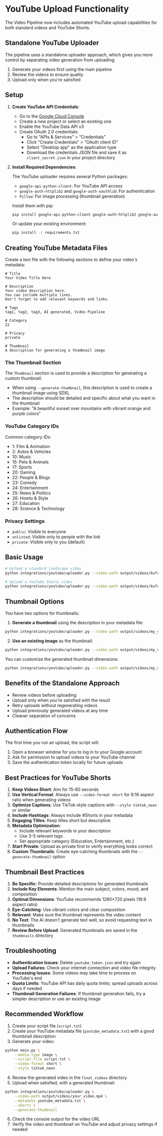 # YouTube Upload Functionality

The Video Pipeline now includes automated YouTube upload capabilities for both standard videos and YouTube Shorts.

## Standalone YouTube Uploader

The pipeline uses a standalone uploader approach, which gives you more control by separating video generation from uploading:

1. Generate your videos first using the main pipeline
2. Review the videos to ensure quality
3. Upload only when you're satisfied

## Setup

1. **Create YouTube API Credentials**:

   - Go to the [Google Cloud Console](https://console.cloud.google.com/)
   - Create a new project or select an existing one
   - Enable the YouTube Data API v3
   - Create OAuth 2.0 credentials:
     - Go to "APIs & Services" > "Credentials"
     - Click "Create Credentials" > "OAuth client ID"
     - Select "Desktop app" as the application type
     - Download the credentials JSON file and save it as `client_secret.json` in your project directory

2. **Install Required Dependencies**:

   The YouTube uploader requires several Python packages:

   - `google-api-python-client`: For YouTube API access
   - `google-auth-httplib2` and `google-auth-oauthlib`: For authentication
   - `Pillow`: For image processing (thumbnail generation)

   Install them with pip:

   ```bash
   pip install google-api-python-client google-auth-httplib2 google-auth-oauthlib Pillow
   ```

   Or update your existing environment:

   ```bash
   pip install -r requirements.txt
   ```

## Creating YouTube Metadata Files

Create a text file with the following sections to define your video's metadata:

```
# Title
Your Video Title Here

# Description
Your video description here.
You can include multiple lines.
Don't forget to add relevant keywords and links.

# Tags
tag1, tag2, tag3, AI generated, Video Pipeline

# Category
22

# Privacy
private

# Thumbnail
A description for generating a thumbnail image
```

### The Thumbnail Section

The `Thumbnail` section is used to provide a description for generating a custom thumbnail:

- When using `--generate-thumbnail`, this description is used to create a thumbnail image using SDXL
- The description should be detailed and specific about what you want in the thumbnail
- Example: "A beautiful sunset over mountains with vibrant orange and purple colors"

### YouTube Category IDs

Common category IDs:

- 1: Film & Animation
- 2: Autos & Vehicles
- 10: Music
- 15: Pets & Animals
- 17: Sports
- 20: Gaming
- 22: People & Blogs
- 23: Comedy
- 24: Entertainment
- 25: News & Politics
- 26: Howto & Style
- 27: Education
- 28: Science & Technology

### Privacy Settings

- `public`: Visible to everyone
- `unlisted`: Visible only to people with the link
- `private`: Visible only to you (default)

## Basic Usage

```bash
# Upload a standard landscape video
python integrations/youtube/uploader.py --video-path output/videos/kufr_concept.mp4 --metadata youtube_metadata.txt --generate-thumbnail

# Upload a YouTube Shorts video
python integrations/youtube/uploader.py --video-path output/videos/kufr_concept.mp4 --metadata youtube_metadata.txt --generate-thumbnail --shorts
```

## Thumbnail Options

You have two options for thumbnails:

1. **Generate a thumbnail** using the description in your metadata file:

```bash
python integrations/youtube/uploader.py --video-path output/videos/my_video.mp4 --metadata youtube_metadata.txt --generate-thumbnail
```

2. **Use an existing image** as the thumbnail:

```bash
python integrations/youtube/uploader.py --video-path output/videos/my_video.mp4 --metadata youtube_metadata.txt --thumbnail my_thumbnail.jpg
```

You can customize the generated thumbnail dimensions:

```bash
python integrations/youtube/uploader.py --video-path output/videos/my_video.mp4 --metadata youtube_metadata.txt --generate-thumbnail --thumbnail-width 1280 --thumbnail-height 720
```

## Benefits of the Standalone Approach

- Review videos before uploading
- Upload only when you're satisfied with the result
- Retry uploads without regenerating videos
- Upload previously generated videos at any time
- Cleaner separation of concerns

## Authentication Flow

The first time you run an upload, the script will:

1. Open a browser window for you to log in to your Google account
2. Ask for permission to upload videos to your YouTube channel
3. Save the authentication token locally for future uploads

## Best Practices for YouTube Shorts

1. **Keep Videos Short**: Aim for 15-60 seconds
2. **Use Vertical Format**: Always use `--video-format short` for 9:16 aspect ratio when generating videos
3. **Optimize Captions**: Use TikTok-style captions with `--style tiktok_neon` or similar
4. **Include Hashtags**: Always include #Shorts in your metadata
5. **Engaging Titles**: Keep titles short but descriptive
6. **Metadata Optimization**:
   - Include relevant keywords in your description
   - Use 3-5 relevant tags
   - Set appropriate category (Education, Entertainment, etc.)
7. **Start Private**: Upload as private first to verify everything looks correct
8. **Custom Thumbnails**: Create eye-catching thumbnails with the `--generate-thumbnail` option

## Thumbnail Best Practices

1. **Be Specific**: Provide detailed descriptions for generated thumbnails
2. **Include Key Elements**: Mention the main subject, colors, mood, and composition
3. **Optimal Dimensions**: YouTube recommends 1280×720 pixels (16:9 aspect ratio)
4. **Eye-Catching**: Use vibrant colors and clear composition
5. **Relevant**: Make sure the thumbnail represents the video content
6. **No Text**: The AI doesn't generate text well, so avoid requesting text in thumbnails
7. **Review Before Upload**: Generated thumbnails are saved in the `thumbnails` directory

## Troubleshooting

- **Authentication Issues**: Delete `youtube_token.json` and try again
- **Upload Failures**: Check your internet connection and video file integrity
- **Processing Issues**: Some videos may take time to process on YouTube's end
- **Quota Limits**: YouTube API has daily quota limits; spread uploads across days if needed
- **Thumbnail Generation Failures**: If thumbnail generation fails, try a simpler description or use an existing image

## Recommended Workflow

1. Create your script file (`script.txt`)
2. Create your YouTube metadata file (`youtube_metadata.txt`) with a good thumbnail description
3. Generate your video:

```bash
python main.py \
    --media-type image \
    --script-file script.txt \
    --video-format short \
    --style tiktok_neon
```

4. Review the generated video in the `final_videos` directory
5. Upload when satisfied, with a generated thumbnail:

```bash
python integrations/youtube/uploader.py \
    --video-path output/videos/your_video.mp4 \
    --metadata youtube_metadata.txt \
    --shorts \
    --generate-thumbnail
```

6. Check the console output for the video URL
7. Verify the video and thumbnail on YouTube and adjust privacy settings if needed
